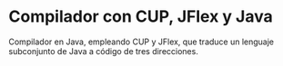 Compilador con CUP, JFlex y Java
===
Compilador en Java, empleando CUP y JFlex, que traduce un lenguaje subconjunto de Java a código de tres direcciones. 
